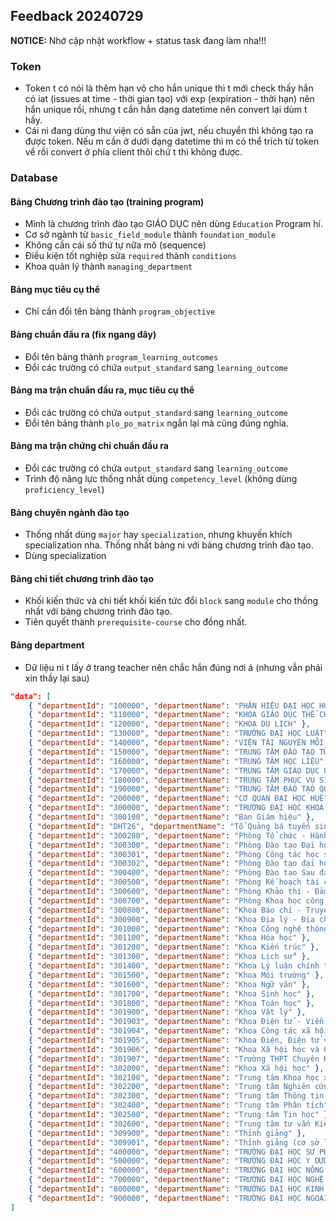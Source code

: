 ## Feedback 20240729

**NOTICE:** Nhớ cập nhật workflow + status task đang làm nha!!!

### Token
- Token t có nói là thêm hạn vô cho hắn unique thì t mới check thấy hắn có iat (issues at time - thời gian tạo) với exp (expiration - thời hạn) nên hắn unique rồi, nhưng t cần hắn dạng datetime nên convert lại dùm t hấy.
- Cái ni đang dùng thư viện có sẵn của jwt, nếu chuyển thì không tạo ra được token. Nếu m cần ở dưới dạng datetime thì m có thể trích từ token về rồi convert ở phía client thôi chứ t thì không được.

### Database
#### Bảng Chương trình đào tạo (training program)
- Mình là chương trình đào tạo GIÁO DỤC nên dùng ```Education``` Program hí.
- Cơ sở ngành từ ```basic_field_module``` thành ```foundation_module```
- Không cần cái số thứ tự nữa mô (sequence)
- Điều kiện tốt nghiệp sửa ```required``` thành ```conditions```
- Khoa quản lý thành ```managing_department```

#### Bảng mục tiêu cụ thể 
- Chỉ cần đổi tên bảng thành ```program_objective```

#### Bảng chuẩn đầu ra (fix ngang đây)
- Đổi tên bảng thành ```program_learning_outcomes```
- Đổi các trường có chứa ```output_standard``` sang ```learning_outcome```

#### Bảng ma trận chuẩn đầu ra, mục tiêu cụ thể
- Đổi các trường có chứa ```output_standard``` sang ```learning_outcome```
- Đổi tên bảng thành ```plo_po_matrix``` ngắn lại mà cũng đúng nghĩa.

#### Bảng ma trận chứng chỉ chuẩn đầu ra
- Đổi các trường có chứa ```output_standard``` sang ```learning_outcome```
- Trình độ năng lực thống nhất dùng ```competency_level``` (không dùng ```proficiency_level```)

#### Bảng chuyên ngành đào tạo
- Thống nhất dùng ```major``` hay ```specialization```, nhưng khuyến khích specialization nha. Thống nhất bảng ni với bảng chương trình đào tạo.
- Dùng specialization

#### Bảng chi tiết chương trình đào tạo
- Khối kiến thức và chi tiết khối kiến tức đổi ```block``` sang ```module``` cho thống nhất với bảng chương trình đào tạo.
- Tiên quyết thành ```prerequisite-course``` cho đồng nhất.

#### Bảng department

- Dữ liệu ni t lấy ở trang teacher nên chắc hắn đúng nơi á (nhưng vẫn phải xin thầy lại sau)

```json
"data": [
    { "departmentId": "100000", "departmentName": "PHÂN HIỆU ĐẠI HỌC HUẾ TẠI QUẢNG TRỊ" },
    { "departmentId": "110000", "departmentName": "KHOA GIÁO DỤC THỂ CHẤT" },
    { "departmentId": "120000", "departmentName": "KHOA DU LỊCH" },
    { "departmentId": "130000", "departmentName": "TRƯỜNG ĐẠI HỌC LUẬT" },
    { "departmentId": "140000", "departmentName": "VIỆN TÀI NGUYÊN MÔI TRƯỜNG VÀ CÔNG NGHỆ SINH HỌC" },
    { "departmentId": "150000", "departmentName": "TRUNG TÂM ĐÀO TẠO TỪ XA" },
    { "departmentId": "160000", "departmentName": "TRUNG TÂM HỌC LIỆU" },
    { "departmentId": "170000", "departmentName": "TRUNG TÂM GIÁO DỤC QUỐC PHÒNG" },
    { "departmentId": "180000", "departmentName": "TRUNG TÂM PHỤC VỤ SINH VIÊN" },
    { "departmentId": "190000", "departmentName": "TRUNG TÂM ĐÀO TẠO QUỐC TẾ" },
    { "departmentId": "200000", "departmentName": "CƠ QUAN ĐẠI HỌC HUẾ" },
    { "departmentId": "300000", "departmentName": "TRƯỜNG ĐẠI HỌC KHOA HỌC" },
    { "departmentId": "300100", "departmentName": "Ban Giám hiệu" },
    { "departmentId": "DHT26", "departmentName": "Tổ Quảng bá tuyển sinh" },
    { "departmentId": "300200", "departmentName": "Phòng Tổ chức - Hành chính" },
    { "departmentId": "300300", "departmentName": "Phòng Đào tạo Đại học" },
    { "departmentId": "300301", "departmentName": "Phòng Công tác học sinh - sinh viên" },
    { "departmentId": "300302", "departmentName": "Phòng Đào tạo đại học và Công tác sinh viên" },
    { "departmentId": "300400", "departmentName": "Phòng Đào tạo Sau đại học" },
    { "departmentId": "300500", "departmentName": "Phòng Kế hoạch tài chính - Cơ sở vật chất" },
    { "departmentId": "300600", "departmentName": "Phòng Khảo thí - Đảm bảo chất lượng Giáo dục" },
    { "departmentId": "300700", "departmentName": "Phòng Khoa học công nghệ - Hợp tác quốc tế" },
    { "departmentId": "300800", "departmentName": "Khoa Báo chí - Truyền thông" },
    { "departmentId": "300900", "departmentName": "Khoa Địa lý - Địa chất" },
    { "departmentId": "301000", "departmentName": "Khoa Công nghệ thông tin" },
    { "departmentId": "301100", "departmentName": "Khoa Hóa học" },
    { "departmentId": "301200", "departmentName": "Khoa Kiến trúc" },
    { "departmentId": "301300", "departmentName": "Khoa Lịch sử" },
    { "departmentId": "301400", "departmentName": "Khoa Lý luận chính trị" },
    { "departmentId": "301500", "departmentName": "Khoa Môi trường" },
    { "departmentId": "301600", "departmentName": "Khoa Ngữ văn" },
    { "departmentId": "301700", "departmentName": "Khoa Sinh học" },
    { "departmentId": "301800", "departmentName": "Khoa Toán học" },
    { "departmentId": "301900", "departmentName": "Khoa Vật lý" },
    { "departmentId": "301903", "departmentName": "Khoa Điện tử - Viễn thông" },
    { "departmentId": "301904", "departmentName": "Khoa Công tác xã hội" },
    { "departmentId": "301905", "departmentName": "Khoa Điện, Điện tử và Công nghệ vật liệu" },
    { "departmentId": "301906", "departmentName": "Khoa Xã hội học và Công tác xã hội" },
    { "departmentId": "301907", "departmentName": "Trường THPT Chuyên Khoa học Huế" },
    { "departmentId": "302000", "departmentName": "Khoa Xã hội học" },
    { "departmentId": "302100", "departmentName": "Trung tâm Khoa học xã hội và Nhân văn" },
    { "departmentId": "302200", "departmentName": "Trung tâm Nghiên cứu quản lý & Phát triển vùng duyên hải" },
    { "departmentId": "302300", "departmentName": "Trung tâm Thông tin - Thư viện" },
    { "departmentId": "302400", "departmentName": "Trung tâm Phân tích" },
    { "departmentId": "302500", "departmentName": "Trung tâm Tin học" },
    { "departmentId": "302600", "departmentName": "Trung tâm tư vấn Kiến trúc và Ứng dụng địa chất" },
    { "departmentId": "309900", "departmentName": "Thỉnh giảng" },
    { "departmentId": "309901", "departmentName": "Thỉnh giảng (cơ sở liên kết)" },
    { "departmentId": "400000", "departmentName": "TRƯỜNG ĐẠI HỌC SƯ PHẠM" },
    { "departmentId": "500000", "departmentName": "TRƯỜNG ĐẠI HỌC Y DƯỢC" },
    { "departmentId": "600000", "departmentName": "TRƯỜNG ĐẠI HỌC NÔNG LÂM" },
    { "departmentId": "700000", "departmentName": "TRƯỜNG ĐẠI HỌC NGHỆ THUẬT" },
    { "departmentId": "800000", "departmentName": "TRƯỜNG ĐẠI HỌC KINH TẾ" },
    { "departmentId": "900000", "departmentName": "TRƯỜNG ĐẠI HỌC NGOẠI NGỮ" }
]
```

